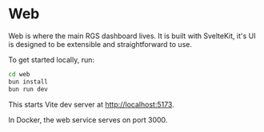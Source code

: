 # Web

Web is where the main RGS dashboard lives. It is built with SvelteKit, it's UI is designed to be extensible and straightforward to use.

To get started locally, run:

```bash
cd web
bun install
bun run dev
```

This starts Vite dev server at <http://localhost:5173>.

In Docker, the web service serves on port 3000.
